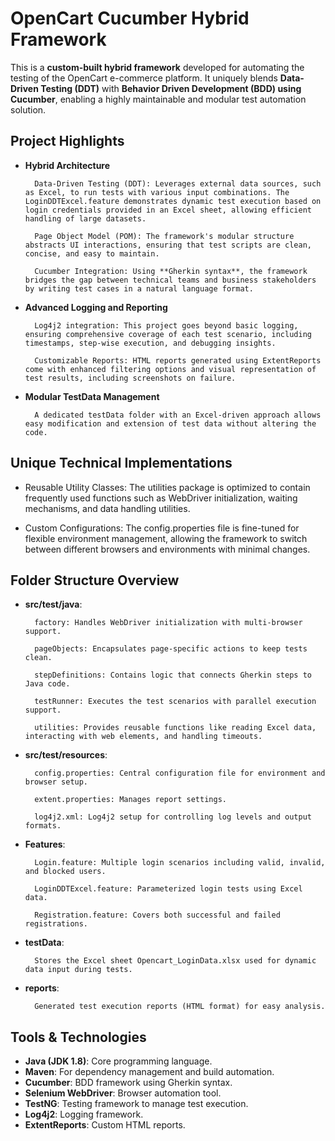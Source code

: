 
# OpenCart Cucumber Hybrid Framework

This is a **custom-built hybrid framework** developed for automating the testing of the OpenCart e-commerce platform. It uniquely blends **Data-Driven Testing (DDT)** with **Behavior Driven Development (BDD) using Cucumber**, enabling a highly maintainable and modular test automation solution.


## Project Highlights

- **Hybrid Architecture**

        Data-Driven Testing (DDT): Leverages external data sources, such as Excel, to run tests with various input combinations. The LoginDDTExcel.feature demonstrates dynamic test execution based on login credentials provided in an Excel sheet, allowing efficient handling of large datasets.

        Page Object Model (POM): The framework's modular structure abstracts UI interactions, ensuring that test scripts are clean, concise, and easy to maintain.

        Cucumber Integration: Using **Gherkin syntax**, the framework bridges the gap between technical teams and business stakeholders by writing test cases in a natural language format.

- **Advanced Logging and Reporting**

        Log4j2 integration: This project goes beyond basic logging, ensuring comprehensive coverage of each test scenario, including timestamps, step-wise execution, and debugging insights.

        Customizable Reports: HTML reports generated using ExtentReports come with enhanced filtering options and visual representation of test results, including screenshots on failure.

- **Modular TestData Management**

        A dedicated testData folder with an Excel-driven approach allows easy modification and extension of test data without altering the code.


## Unique Technical Implementations

- Reusable Utility Classes: The utilities package is optimized to contain frequently used functions such as WebDriver initialization, waiting mechanisms, and data handling utilities.

- Custom Configurations: The config.properties file is fine-tuned for flexible environment management, allowing the framework to switch between different browsers and environments with minimal changes.


## Folder Structure Overview

- **src/test/java**:

        factory: Handles WebDriver initialization with multi-browser support.

        pageObjects: Encapsulates page-specific actions to keep tests clean.

        stepDefinitions: Contains logic that connects Gherkin steps to Java code.

        testRunner: Executes the test scenarios with parallel execution support.

        utilities: Provides reusable functions like reading Excel data, interacting with web elements, and handling timeouts.

- **src/test/resources**:

        config.properties: Central configuration file for environment and browser setup.

        extent.properties: Manages report settings.

        log4j2.xml: Log4j2 setup for controlling log levels and output formats.

- **Features**:

        Login.feature: Multiple login scenarios including valid, invalid, and blocked users.

        LoginDDTExcel.feature: Parameterized login tests using Excel data.

        Registration.feature: Covers both successful and failed registrations.
        
- **testData**:
        
        Stores the Excel sheet Opencart_LoginData.xlsx used for dynamic data input during tests.

- **reports**:

        Generated test execution reports (HTML format) for easy analysis.


## Tools & Technologies

- **Java (JDK 1.8)**: Core programming language.
- **Maven**: For dependency management and build automation.
- **Cucumber**: BDD framework using Gherkin syntax.
- **Selenium WebDriver**: Browser automation tool.
- **TestNG**: Testing framework to manage test execution.
- **Log4j2**: Logging framework.
- **ExtentReports**: Custom HTML reports.